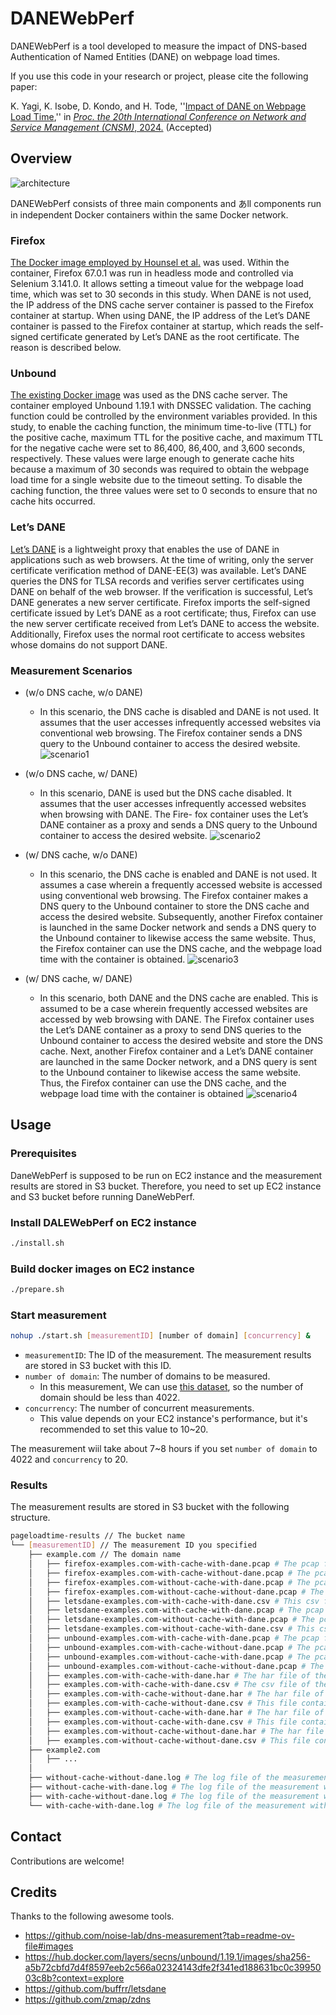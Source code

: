 # DANEWebPerf

DANEWebPerf is a tool developed to measure the impact of DNS-based Authentication of Named Entities (DANE) on webpage load times.

If you use this code in your research or project, please cite the following paper:

K. Yagi, K. Isobe, D. Kondo, and H. Tode, ''[Impact of DANE on Webpage Load Time](https://opendl.ifip-tc6.org/db/conf/cnsm/cnsm2024/1571050403.pdf),'' in [*Proc. the 20th International Conference on Network and Service Management (CNSM)*, 2024.](http://www.cnsm-conf.org/2024/) (Accepted)


## Overview

![architecture](./docs/img/architecture.png)

DANEWebPerf consists of three main components and あll components run in independent Docker containers within the same Docker network.

### Firefox

[The Docker image employed by Hounsel et al.](https://github.com/yagikota/dns-measurement?tab=readme-ov-file#images) was used. Within the container, Firefox 67.0.1 was run in headless mode and controlled via Selenium 3.141.0. It allows setting a timeout value for the webpage load time, which was set to 30 seconds in this study. When DANE is not used, the IP address of the DNS cache server container is passed to the Firefox container at startup. When using DANE, the IP address of the Let’s DANE container is passed to the Firefox container at startup, which reads the self-signed certificate generated by Let’s DANE as the root certificate. The reason is described below.

### Unbound

[The existing Docker image](https://hub.docker.com/layers/secns/unbound/1.19.1/images/sha256-a5b72cbfd7d4f8597eeb2c566a02324143dfe2f341ed188631bc0c3995003c8b?context=explore) was used as the DNS cache server. The container employed Unbound 1.19.1 with DNSSEC validation. The caching function could be controlled by the environment variables provided. In this study, to enable the caching function, the minimum time-to-live (TTL) for the positive cache, maximum TTL for the positive cache, and maximum TTL for the negative cache were set to 86,400, 86,400, and 3,600 seconds, respectively. These values were large enough to generate cache hits because a maximum of 30 seconds was required to obtain the webpage load time for a single website due to the timeout setting. To disable the caching function, the three values were set to 0 seconds to ensure that no cache hits occurred.

### Let’s DANE

[Let’s DANE](https://github.com/buffrr/letsdane) is a lightweight proxy that enables the use of DANE in applications such as web browsers. At the time of writing, only the server certificate verification method of DANE-EE(3) was available. Let’s DANE queries the DNS for TLSA records and verifies server certificates using DANE on behalf of the web browser. If the verification is successful, Let’s DANE generates a new server certificate. Firefox imports the self-signed certificate issued by Let’s DANE as a root certificate; thus, Firefox can use the new server certificate received from Let’s DANE to access the website. Additionally, Firefox uses the normal root certificate to access websites whose domains do not support DANE.

### Measurement Scenarios

- (w/o DNS cache, w/o DANE)
  - In this scenario, the DNS cache is disabled and DANE is
not used. It assumes that the user accesses infrequently
accessed websites via conventional web browsing. The
Firefox container sends a DNS query to the Unbound
container to access the desired website.
  ![scenario1](./docs/img/measurement-scenario-without-cache-without-dane.png)

- (w/o DNS cache, w/ DANE)
  - In this scenario, DANE is used but the DNS cache
disabled. It assumes that the user accesses infrequently accessed websites when browsing with DANE. The Fire-
fox container uses the Let’s DANE container as a proxy
and sends a DNS query to the Unbound container to
access the desired website.
  ![scenario2](./docs/img/measurement-scenario-without-cache-with-dane.png)
- (w/ DNS cache, w/o DANE)
  - In this scenario, the DNS cache is enabled and DANE
is not used. It assumes a case wherein a frequently
accessed website is accessed using conventional web
browsing. The Firefox container makes a DNS query
to the Unbound container to store the DNS cache and
access the desired website. Subsequently, another Firefox
container is launched in the same Docker network and
sends a DNS query to the Unbound container to likewise
access the same website. Thus, the Firefox container can
use the DNS cache, and the webpage load time with the
container is obtained.
  ![scenario3](./docs/img/measurement-scenario-with-cache-without-dane.png)

- (w/ DNS cache, w/ DANE)
  - In this scenario, both DANE and the DNS cache are
enabled. This is assumed to be a case wherein frequently
accessed websites are accessed by web browsing with
DANE. The Firefox container uses the Let’s DANE
container as a proxy to send DNS queries to the Unbound
container to access the desired website and store the DNS
cache. Next, another Firefox container and a Let’s DANE
container are launched in the same Docker network, and
a DNS query is sent to the Unbound container to likewise
access the same website. Thus, the Firefox container can
use the DNS cache, and the webpage load time with the
container is obtained
  ![scenario4](./docs/img/measurement-scenario-with-cache-with-dane.png)

## Usage

### Prerequisites

DaneWebPerf is supposed to be run on EC2 instance and the measurement results are stored in S3 bucket. Therefore, you need to set up EC2 instance and S3 bucket before running DaneWebPerf.

### Install DALEWebPerf on EC2 instance

```bash
./install.sh
```

### Build docker images on EC2 instance

```bash
./prepare.sh
```

### Start measurement

```bash
nohup ./start.sh [measurementID] [number of domain] [concurrency] &
```

- `measurementID`: The ID of the measurement. The measurement results are stored in S3 bucket with this ID.
- `number of domain`: The number of domains to be measured.
  - In this measurement, We can use [this dataset](./dataset/hall-of-flame-websites-tlsa-usage3.csv), so the number of domain should be less than 4022.
- `concurrency`: The number of concurrent measurements.
  - This value depends on your EC2 instance's performance, but it's recommended to set this value to 10~20.

The measurement wiil take about 7~8 hours if you set `number of domain` to 4022 and `concurrency` to 20.

### Results

The measurement results are stored in S3 bucket with the following structure.

``` bash
pageloadtime-results // The bucket name
└── [measurementID] // The measurement ID you specified
    ├── example.com // The domain name
    │   ├── firefox-examples.com-with-cache-with-dane.pcap # The pcap file of the measurement with cache and DANE in Firefox
    │   ├── firefox-examples.com-with-cache-without-dane.pcap # The pcap file of the measurement with cache and without DANE in Firefox
    │   ├── firefox-examples.com-without-cache-with-dane.pcap # The pcap file of the measurement without cache and with DANE in Firefox
    │   ├── firefox-examples.com-without-cache-without-dane.pcap # The pcap file of the measurement without cache and DANE in Firefox
    │   ├── letsdane-examples.com-with-cache-with-dane.csv # This csv file contains the DANE validation result of each HTTPS request in Let's DANE
    │   ├── letsdane-examples.com-with-cache-with-dane.pcap # The pcap file of the measurement with cache and DANE in Let's DANE
    │   ├── letsdane-examples.com-without-cache-with-dane.pcap # The pcap file of the measurement without cache and with DANE in Let's DANE
    │   ├── letsdane-examples.com-without-cache-with-dane.csv # This csv file contains the DANE validation result of each HTTPS request in Let's DANE
    │   ├── unbound-examples.com-with-cache-with-dane.pcap # The pcap file of the measurement with cache and DANE in Unbound
    │   ├── unbound-examples.com-with-cache-without-dane.pcap # The pcap file of the measurement with cache and without DANE in Unbound
    │   ├── unbound-examples.com-without-cache-with-dane.pcap # The pcap file of the measurement without cache and with DANE in Unbound
    │   ├── unbound-examples.com-without-cache-without-dane.pcap # The pcap file of the measurement without cache and DANE in Unbound
    │   ├── examples.com-with-cache-with-dane.har # The har file of the measurement with cache and DANE
    │   ├── examples.com-with-cache-with-dane.csv # The csv file of the measurement with cache and DANE. This file contains the specific data of har file.
    │   ├── examples.com-with-cache-without-dane.har # The har file of the measurement with cache and without DANE
    │   ├── examples.com-with-cache-without-dane.csv # This file contains the specific data of har file.
    │   ├── examples.com-without-cache-with-dane.har # The har file of the measurement without cache and with DANE
    │   ├── examples.com-without-cache-with-dane.csv # This file contains the specific data of har file.
    │   ├── examples.com-without-cache-without-dane.har # The har file of the measurement without cache and DANE
    │   ├── examples.com-without-cache-without-dane.csv # This file contains the specific data of har file.
    ├── example2.com
    │   ├── ...
    │
    ├── without-cache-without-dane.log # The log file of the measurement without cache and DANE
    ├── without-cache-with-dane.log # The log file of the measurement without cache and with DANE
    ├── with-cache-without-dane.log # The log file of the measurement with cache and without DANE
    └── with-cache-with-dane.log # The log file of the measurement with cache and with DANE
```

## Contact

Contributions are welcome!


## Credits

Thanks to the following awesome tools.

- https://github.com/noise-lab/dns-measurement?tab=readme-ov-file#images
- https://hub.docker.com/layers/secns/unbound/1.19.1/images/sha256-a5b72cbfd7d4f8597eeb2c566a02324143dfe2f341ed188631bc0c3995003c8b?context=explore
- https://github.com/buffrr/letsdane
- https://github.com/zmap/zdns


